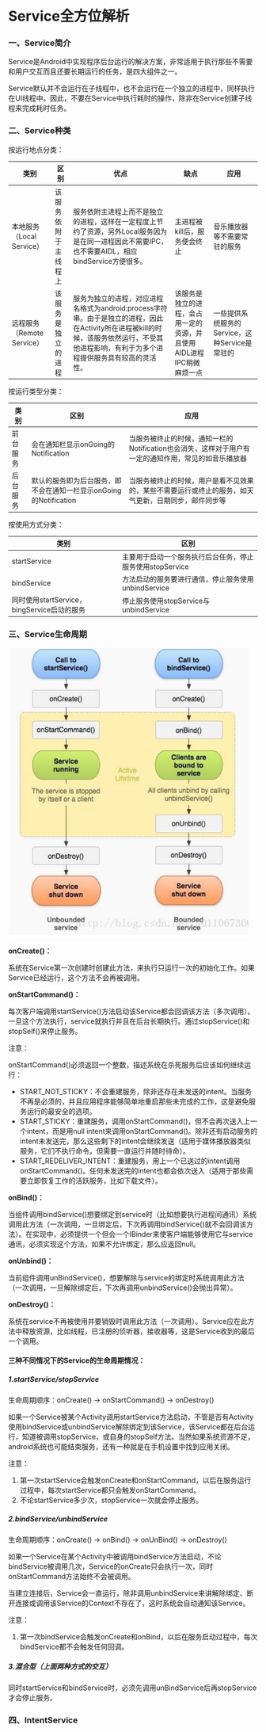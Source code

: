 # Service全方位解析

### 一、Service简介

Service是Android中实现程序后台运行的解决方案，非常适用于执行那些不需要和用户交互而且还要长期运行的任务，是四大组件之一。

Service默认并不会运行在子线程中，也不会运行在一个独立的进程中，同样执行在UI线程中。因此，不要在Service中执行耗时的操作，除非在Service创建子线程来完成耗时任务。

### 二、Service种类

按运行地点分类：

| 类别                       | 区别                 | 优点                                                         | 缺点                                                         | 应用                                           |
| -------------------------- | -------------------- | ------------------------------------------------------------ | ------------------------------------------------------------ | ---------------------------------------------- |
| 本地服务（Local Service）  | 该服务依附于主线程上 | 服务依附主进程上而不是独立的进程，这样在一定程度上节约了资源，另外Local服务因为是在同一进程因此不需要IPC，也不需要AIDL，相应bindService方便很多。 | 主进程被kill后，服务便会终止                                 | 音乐播放器等不需要常驻的服务                   |
| 远程服务（Remote Service） | 该服务是独立的进程   | 服务为独立的进程，对应进程名格式为android:process字符串。由于是独立的进程，因此在Activity所在进程被kill的时候，该服务依然运行，不受其他进程影响，有利于为多个进程提供服务具有较高的灵活性。 | 该服务是独立的进程，会占用一定的资源，并且使用AIDL进程IPC稍微麻烦一点 | 一些提供系统服务的Service，这种Service是常驻的 |

按运行类型分类：

| 类别     | 区别                                                         | 应用                                                         |
| -------- | ------------------------------------------------------------ | ------------------------------------------------------------ |
| 前台服务 | 会在通知栏显示onGoing的Notification                          | 当服务被终止的时候，通知一栏的Notification也会消失，这样对于用户有一定的通知作用，常见的如音乐播放器 |
| 后台服务 | 默认的服务即为后台服务，即不会在通知一栏显示onGoing的Notification | 当服务被终止的时候，用户是看不见效果的，某些不需要运行或终止的服务，如天气更新，日期同步，邮件同步等 |

按使用方式分类：

| 类别                                        | 区别                                                      |
| ------------------------------------------- | --------------------------------------------------------- |
| startService                                | 主要用于启动一个服务执行后台任务，停止服务使用stopService |
| bindService                                 | 方法启动的服务要进行通信，停止服务使用unbindService       |
| 同时使用startService，bingService启动的服务 | 停止服务使用stopService与unbindService                    |

### 三、Service生命周期

![Service生命周期](https://github.com/chenshuaiyu/Notes/blob/master/Android/Android进阶/assets/Service生命周期.png)

**onCreate()：**

系统在Service第一次创建时创建此方法，来执行只运行一次的初始化工作。如果Service已经运行，这个方法不会再被调用。

**onStartCommand()：**

每次客户端调用startService()方法启动该Service都会回调该方法（多次调用）。一旦这个方法执行，service就执行并且在后台长期执行。通过stopService()和stopSelf()来停止服务。

注意：

onStartCommand()必须返回一个整数，描述系统在杀死服务后应该如何继续运行：

- START_NOT_STICKY：不会重建服务，除非还存在未发送的intent。当服务不再是必须的，并且应用程序能够简单地重启那些未完成的工作，这是避免服务运行的最安全的选项。
- START_STICKY：重建服务，调用onStartCommand()，但不会再次送入上一个intent，而是用null intent来调用onStartCommand()。除非还有启动服务的intent未发送完，那么这些剩下的intent会继续发送（适用于媒体播放器类似服务，它们不执行命令，但需要一直运行并随时待命）。
- START_REDELIVER_INTENT：重建服务，用上一个已送过的intent调用onStartCommand()。任何未发送完的intent也都会依次送入（适用于那些需要立即恢复工作的活跃服务，比如下载文件）。

**onBind()：**

当组件调用bindService()想要绑定到service时（比如想要执行进程间通讯）系统调用此方法（一次调用，一旦绑定后，下次再调用bindService()就不会回调该方法）。在实现中，必须提供一个但会一个IBinder来使客户端能够使用它与service通讯，必须实现这个方法，如果不允许绑定，那么应返回null。

**onUnbind()：**

当前组件调用unBindService()，想要解除与service的绑定时系统调用此方法（一次调用，一旦解除绑定后，下次再调用unbindService()会抛出异常）。

**onDestroy()：**

系统在service不再被使用并要销毁时调用此方法（一次调用）。Service应在此方法中释放资源，比如线程，已注册的侦听器，接收器等，这是Service收到的最后一个调用。

#### 三种不同情况下的Service的生命周期情况：

##### 1.startService/stopService

生命周期顺序：onCreate() -> onStartCommand() -> onDestroy()

如果一个Service被某个Activity调用startService方法启动，不管是否有Activity使用bindService或unbindService解除绑定到该Service，该Service都在后台运行，知道被调用stopService，或自身的stopSelf方法。当然如果系统资源不足，android系统也可能结束服务，还有一种就是在手机设置中找到应用关闭。

注意：

1. 第一次startService会触发onCreate和onStartCommand，以后在服务运行过程中，每次startService都只会触发onStartCommand。
2. 不论startService多少次，stopService一次就会停止服务。

##### 2.bindService/unbindService

生命周期顺序：onCreate() -> onBind() -> onUnBind() -> onDestroy()

如果一个Service在某个Activity中被调用bindService方法启动，不论bindService被调用几次，Service的onCreate只会执行一次，同时onStartCommand方法始终不会被调用。

当建立连接后，Service会一直运行，除非调用unbindService来讲解除绑定、断开连接或调用该Service的Context不存在了，这时系统会自动通知该Service。

注意：

1. 第一次bindService会触发onCreate和onBind，以后在服务启动过程中，每次bindService都不会触发任何回调。

##### 3.混合型（上面两种方式的交互）

同时startService和bindService时，必须先调用unBindService后再stopService才会停止服务。

### 四、IntentService